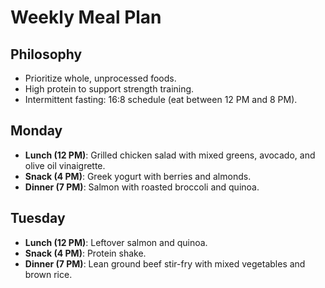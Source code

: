 # Weekly Meal Plan

## Philosophy
-   Prioritize whole, unprocessed foods.
-   High protein to support strength training.
-   Intermittent fasting: 16:8 schedule (eat between 12 PM and 8 PM).

## Monday
-   **Lunch (12 PM)**: Grilled chicken salad with mixed greens, avocado, and olive oil vinaigrette.
-   **Snack (4 PM)**: Greek yogurt with berries and almonds.
-   **Dinner (7 PM)**: Salmon with roasted broccoli and quinoa.

## Tuesday
-   **Lunch (12 PM)**: Leftover salmon and quinoa.
-   **Snack (4 PM)**: Protein shake.
-   **Dinner (7 PM)**: Lean ground beef stir-fry with mixed vegetables and brown rice.
